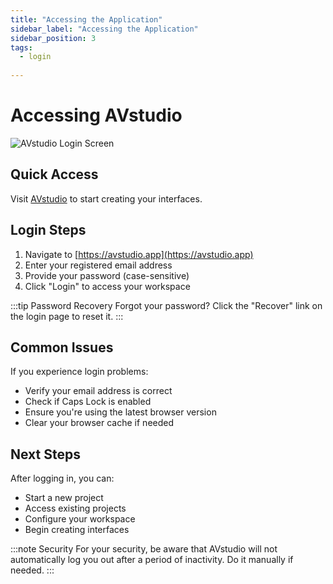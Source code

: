 ```yaml
---
title: "Accessing the Application"
sidebar_label: "Accessing the Application"
sidebar_position: 3
tags:
  - login
  
---
```


# Accessing AVstudio

![AVstudio Login Screen](./img/avstudio-login.png)

## Quick Access

Visit [AVstudio](https://avstudio.app) to start creating your interfaces.

## Login Steps

1. Navigate to [https://avstudio.app](https://avstudio.app)
2. Enter your registered email address
3. Provide your password (case-sensitive)
4. Click "Login" to access your workspace

:::tip Password Recovery
Forgot your password? Click the "Recover" link on the login page to reset it.
:::

## Common Issues

If you experience login problems:
- Verify your email address is correct
- Check if Caps Lock is enabled
- Ensure you're using the latest browser version
- Clear your browser cache if needed

## Next Steps

After logging in, you can:
- Start a new project
- Access existing projects
- Configure your workspace
- Begin creating interfaces

:::note Security
For your security, be aware that AVstudio will not automatically log you out after a period of inactivity. Do it manually if needed. 
:::